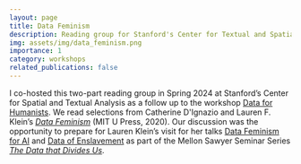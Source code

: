 ```yaml
---
layout: page
title: Data Feminism
description: Reading group for Stanford's Center for Textual and Spatial Analysis
img: assets/img/data_feminism.png
importance: 1
category: workshops
related_publications: false
---
```


I co-hosted this two-part reading group in Spring 2024 at Stanford’s Center for Spatial and Textual Analysis as a follow up to the workshop [Data for Humanists](https://chloebrault.github.io/teaching/data_for_humanists/). We read selections from Catherine D'Ignazio and Lauren F. Klein’s [_Data Feminism_](https://data-feminism.mitpress.mit.edu/) (MIT U Press, 2020). Our discussion was the opportunity to prepare for Lauren Klein’s visit for her talks [Data Feminism for AI](https://cesta.stanford.edu/events/data-feminism-ai-0) and [Data of Enslavement](https://cesta.stanford.edu/events/mellon-sawyer-seminar-series-data-enslavement-lauren-klein-alex-borucki-and-gregory-omalley) as part of the Mellon Sawyer Seminar Series [_The Data that Divides Us_](https://cesta.stanford.edu/research/2023-2024-mellon-sawyer-seminar-series-data-divides-us?search=data+that+divides+us).
